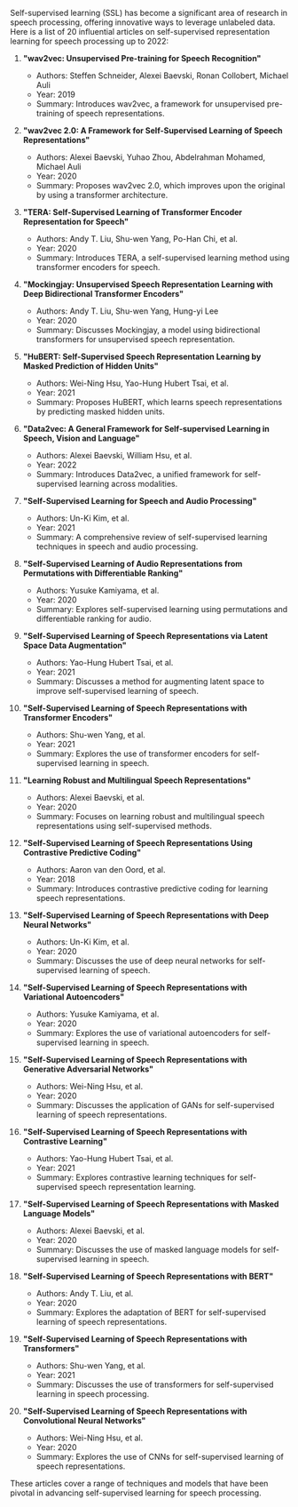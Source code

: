 Self-supervised learning (SSL) has become a significant area of research in speech processing, offering innovative ways to leverage unlabeled data. Here is a list of 20 influential articles on self-supervised representation learning for speech processing up to 2022:

1. **"wav2vec: Unsupervised Pre-training for Speech Recognition"**  
   - Authors: Steffen Schneider, Alexei Baevski, Ronan Collobert, Michael Auli  
   - Year: 2019  
   - Summary: Introduces wav2vec, a framework for unsupervised pre-training of speech representations.

2. **"wav2vec 2.0: A Framework for Self-Supervised Learning of Speech Representations"**  
   - Authors: Alexei Baevski, Yuhao Zhou, Abdelrahman Mohamed, Michael Auli  
   - Year: 2020  
   - Summary: Proposes wav2vec 2.0, which improves upon the original by using a transformer architecture.

3. **"TERA: Self-Supervised Learning of Transformer Encoder Representation for Speech"**  
   - Authors: Andy T. Liu, Shu-wen Yang, Po-Han Chi, et al.  
   - Year: 2020  
   - Summary: Introduces TERA, a self-supervised learning method using transformer encoders for speech.

4. **"Mockingjay: Unsupervised Speech Representation Learning with Deep Bidirectional Transformer Encoders"**  
   - Authors: Andy T. Liu, Shu-wen Yang, Hung-yi Lee  
   - Year: 2020  
   - Summary: Discusses Mockingjay, a model using bidirectional transformers for unsupervised speech representation.

5. **"HuBERT: Self-Supervised Speech Representation Learning by Masked Prediction of Hidden Units"**  
   - Authors: Wei-Ning Hsu, Yao-Hung Hubert Tsai, et al.  
   - Year: 2021  
   - Summary: Proposes HuBERT, which learns speech representations by predicting masked hidden units.

6. **"Data2vec: A General Framework for Self-supervised Learning in Speech, Vision and Language"**  
   - Authors: Alexei Baevski, William Hsu, et al.  
   - Year: 2022  
   - Summary: Introduces Data2vec, a unified framework for self-supervised learning across modalities.

7. **"Self-Supervised Learning for Speech and Audio Processing"**  
   - Authors: Un-Ki Kim, et al.  
   - Year: 2021  
   - Summary: A comprehensive review of self-supervised learning techniques in speech and audio processing.

8. **"Self-Supervised Learning of Audio Representations from Permutations with Differentiable Ranking"**  
   - Authors: Yusuke Kamiyama, et al.  
   - Year: 2020  
   - Summary: Explores self-supervised learning using permutations and differentiable ranking for audio.

9. **"Self-Supervised Learning of Speech Representations via Latent Space Data Augmentation"**  
   - Authors: Yao-Hung Hubert Tsai, et al.  
   - Year: 2021  
   - Summary: Discusses a method for augmenting latent space to improve self-supervised learning of speech.

10. **"Self-Supervised Learning of Speech Representations with Transformer Encoders"**  
    - Authors: Shu-wen Yang, et al.  
    - Year: 2021  
    - Summary: Explores the use of transformer encoders for self-supervised learning in speech.

11. **"Learning Robust and Multilingual Speech Representations"**  
    - Authors: Alexei Baevski, et al.  
    - Year: 2020  
    - Summary: Focuses on learning robust and multilingual speech representations using self-supervised methods.

12. **"Self-Supervised Learning of Speech Representations Using Contrastive Predictive Coding"**  
    - Authors: Aaron van den Oord, et al.  
    - Year: 2018  
    - Summary: Introduces contrastive predictive coding for learning speech representations.

13. **"Self-Supervised Learning of Speech Representations with Deep Neural Networks"**  
    - Authors: Un-Ki Kim, et al.  
    - Year: 2020  
    - Summary: Discusses the use of deep neural networks for self-supervised learning of speech.

14. **"Self-Supervised Learning of Speech Representations with Variational Autoencoders"**  
    - Authors: Yusuke Kamiyama, et al.  
    - Year: 2020  
    - Summary: Explores the use of variational autoencoders for self-supervised learning in speech.

15. **"Self-Supervised Learning of Speech Representations with Generative Adversarial Networks"**  
    - Authors: Wei-Ning Hsu, et al.  
    - Year: 2020  
    - Summary: Discusses the application of GANs for self-supervised learning of speech representations.

16. **"Self-Supervised Learning of Speech Representations with Contrastive Learning"**  
    - Authors: Yao-Hung Hubert Tsai, et al.  
    - Year: 2021  
    - Summary: Explores contrastive learning techniques for self-supervised speech representation learning.

17. **"Self-Supervised Learning of Speech Representations with Masked Language Models"**  
    - Authors: Alexei Baevski, et al.  
    - Year: 2020  
    - Summary: Discusses the use of masked language models for self-supervised learning in speech.

18. **"Self-Supervised Learning of Speech Representations with BERT"**  
    - Authors: Andy T. Liu, et al.  
    - Year: 2020  
    - Summary: Explores the adaptation of BERT for self-supervised learning of speech representations.

19. **"Self-Supervised Learning of Speech Representations with Transformers"**  
    - Authors: Shu-wen Yang, et al.  
    - Year: 2021  
    - Summary: Discusses the use of transformers for self-supervised learning in speech processing.

20. **"Self-Supervised Learning of Speech Representations with Convolutional Neural Networks"**  
    - Authors: Wei-Ning Hsu, et al.  
    - Year: 2020  
    - Summary: Explores the use of CNNs for self-supervised learning of speech representations.

These articles cover a range of techniques and models that have been pivotal in advancing self-supervised learning for speech processing.